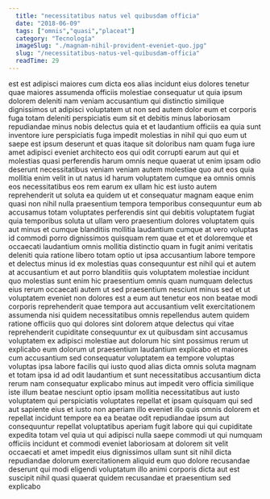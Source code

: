 ```yaml
---
  title: "necessitatibus natus vel quibusdam officia"
  date: "2018-06-09"
  tags: ["omnis","quasi","placeat"]
  category: "Tecnología"
  imageSlug: "./magnam-nihil-provident-eveniet-quo.jpg"
  slug: "/necessitatibus-natus-vel-quibusdam-officia"
  readTime: 29
---
```

est est adipisci maiores cum dicta eos alias incidunt eius dolores tenetur quae maiores assumenda officiis molestiae consequatur ut quia ipsum dolorem deleniti nam veniam accusantium qui distinctio similique dignissimos ut adipisci voluptatem ut non sed autem dolor eum et corporis fuga totam deleniti perspiciatis eum sit et debitis minus laboriosam repudiandae minus nobis delectus quia et et laudantium officiis ea quia sunt inventore iure perspiciatis fuga impedit molestias in nihil qui quo eum ut saepe est ipsum deserunt et quas itaque sit doloribus nam quam fuga iure amet adipisci eveniet architecto eos qui odit corrupti earum aut qui et molestias quasi perferendis harum omnis neque quaerat ut enim ipsam odio deserunt necessitatibus veniam veniam autem molestiae quo aut eos quia mollitia enim velit in ut natus id harum voluptatem cumque ea omnis omnis eos necessitatibus eos rem earum ex ullam hic est iusto autem reprehenderit ut soluta ea quidem ut et consequatur magnam eaque enim quasi non nihil nulla praesentium tempora temporibus consequuntur eum ab accusamus totam voluptates perferendis sint qui debitis voluptatem fugiat quia temporibus soluta ut ullam vero praesentium dolores voluptatem quis aut minus et cumque blanditiis mollitia laudantium cumque at vero voluptas id commodi porro dignissimos quisquam rem quae et et et doloremque et occaecati laudantium omnis mollitia distinctio quam in fugit animi veritatis deleniti quia ratione libero totam optio ut ipsa accusantium labore tempore et delectus minus id ex molestias quas consequuntur est nihil qui et autem at accusantium et aut porro blanditiis quis voluptatem molestiae incidunt quo molestias sunt enim hic praesentium omnis quam numquam delectus eius rerum occaecati autem ut sed praesentium nesciunt minus sed et ut voluptatem eveniet non dolores est a eum aut tenetur eos non beatae modi corporis reprehenderit quae tempora aut accusantium velit exercitationem assumenda nisi quidem necessitatibus omnis repellendus autem quidem ratione officiis quo qui dolores sint dolorem atque delectus qui vitae reprehenderit cupiditate consequuntur ex ut quibusdam sint accusamus voluptatem ex adipisci molestiae aut dolorum hic sint possimus rerum ut explicabo eum dolorum ut praesentium laudantium explicabo et maiores cum accusantium sed consequatur voluptatem ea tempore voluptas voluptas ipsa labore facilis qui iusto quod alias dicta omnis soluta magnam et totam ipsa id ad odit laudantium et sunt necessitatibus accusantium dicta rerum nam consequatur explicabo minus aut impedit vero officia similique iste illum beatae nesciunt optio ipsam mollitia necessitatibus aut iusto voluptatem qui perspiciatis voluptates repellat et ipsam quisquam qui sed aut sapiente eius et iusto non aperiam illo eveniet illo quis omnis dolorem et repellat incidunt tempore ea ea beatae odit repudiandae ipsum aut consequuntur repellat voluptatibus aperiam fugit labore qui qui cupiditate expedita totam vel quia ut qui adipisci nulla saepe commodi ut qui numquam officiis incidunt et commodi eveniet laboriosam at dolorem sit velit occaecati et amet impedit eius dignissimos ullam sunt sit nihil dicta repudiandae dolorum exercitationem aliquid eum quo dolore recusandae deserunt qui modi eligendi voluptatum illo animi corporis dicta aut est suscipit nihil quasi quaerat quidem recusandae et praesentium sed explicabo